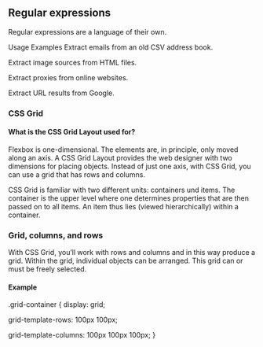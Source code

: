 ## Regular expressions
Regular expressions are a language of their own.

Usage Examples
Extract emails from an old CSV address book.

Extract image sources from HTML files.

Extract proxies from online websites.

Extract URL results from Google.

### CSS Grid

#### What is the CSS Grid Layout used for?
Flexbox is one-dimensional. The elements are, in principle, only moved along an axis. A CSS Grid Layout provides the web designer with two dimensions for placing objects. Instead of just one axis, with CSS Grid, you can use a grid that has rows and columns.

CSS Grid is familiar with two different units: containers und items. The container is the upper level where one determines properties that are then passed on to all items. An item thus lies (viewed hierarchically) within a container.


### Grid, columns, and rows
With CSS Grid, you’ll work with rows and columns and in this way produce a grid. Within the grid, individual objects can be arranged. This grid can or must be freely selected.
#### Example 
.grid-container {
  display: grid;

  grid-template-rows: 100px 100px;
  
  grid-template-columns: 100px 100px 100px;
}